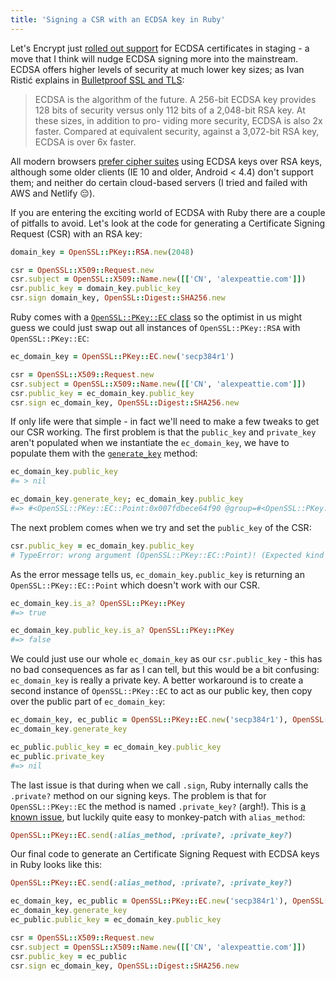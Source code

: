 ```yaml
---
title: 'Signing a CSR with an ECDSA key in Ruby'
---
```


Let's Encrypt just [rolled out support](https://community.letsencrypt.org/t/ecdsa-testing-on-staging/8809) for ECDSA certificates in staging - a move that I think will nudge ECDSA signing more into the mainstream. ECDSA offers higher levels of security at much lower key sizes; <!-- excerpt --> as Ivan Ristić explains in [Bulletproof SSL and TLS](https://www.feistyduck.com/books/bulletproof-ssl-and-tls/):

> ECDSA is the algorithm of the future. A 256-bit ECDSA key provides 128 bits of security versus only 112 bits of a 2,048-bit RSA key. At these sizes, in addition to pro- viding more security, ECDSA is also 2x faster. Compared at equivalent security, against a 3,072-bit RSA key, ECDSA is over 6x faster.

All modern browsers [prefer cipher suites](https://www.ssllabs.com/ssltest/viewMyClient.html) using ECDSA keys over RSA keys, although some older clients (IE 10 and older, Android < 4.4) don't support them; and neither do certain cloud-based servers (I tried and failed with AWS and Netlify 😔).

If you are entering the exciting world of ECDSA with Ruby there are a couple of pitfalls to avoid. Let's look at the code for generating a Certificate Signing Request (CSR) with an RSA key:

```ruby
domain_key = OpenSSL::PKey::RSA.new(2048)

csr = OpenSSL::X509::Request.new
csr.subject = OpenSSL::X509::Name.new([['CN', 'alexpeattie.com']])
csr.public_key = domain_key.public_key
csr.sign domain_key, OpenSSL::Digest::SHA256.new
```

Ruby comes with a [`OpenSSL::PKey::EC` class](http://ruby-doc.org/stdlib-2.3.0/libdoc/openssl/rdoc/OpenSSL/PKey/EC.html) so the optimist in us might guess we could just swap out all instances of `OpenSSL::PKey::RSA` with `OpenSSL::PKey::EC`:

```ruby
ec_domain_key = OpenSSL::PKey::EC.new('secp384r1')

csr = OpenSSL::X509::Request.new
csr.subject = OpenSSL::X509::Name.new([['CN', 'alexpeattie.com']])
csr.public_key = ec_domain_key.public_key
csr.sign ec_domain_key, OpenSSL::Digest::SHA256.new
```

If only life were that simple - in fact we'll need to make a few tweaks to get our CSR working. The first problem is that the `public_key` and `private_key` aren't populated when we instantiate the `ec_domain_key`, we have to populate them with the [`generate_key`](http://ruby-doc.org/stdlib-2.3.0/libdoc/openssl/rdoc/OpenSSL/PKey/EC.html#method-i-generate_key) method:

```ruby
ec_domain_key.public_key
#= > nil

ec_domain_key.generate_key; ec_domain_key.public_key
#=> #<OpenSSL::PKey::EC::Point:0x007fdbece64f90 @group=#<OpenSSL::PKey::EC::Group:0x007fdbece64fb8 @key=#<OpenSSL::PKey::EC:0x007fdbece94880 @group=#<OpenSSL::PKey::EC::Group:0x007fdbece64fb8 ...>>>>
```

The next problem comes when we try and set the `public_key` of the CSR:

```ruby
csr.public_key = ec_domain_key.public_key
# TypeError: wrong argument (OpenSSL::PKey::EC::Point)! (Expected kind of OpenSSL::PKey::PKey)
```

As the error message tells us, `ec_domain_key.public_key` is returning an `OpenSSL::PKey::EC::Point` which doesn't work with our CSR.

```ruby
ec_domain_key.is_a? OpenSSL::PKey::PKey
#=> true

ec_domain_key.public_key.is_a? OpenSSL::PKey::PKey
#=> false
```

We could just use our whole `ec_domain_key` as our `csr.public_key` - this has no bad consequences as far as I can tell, but this would be a bit confusing: `ec_domain_key` is really a private key. A better workaround is to create a second instance of `OpenSSL::PKey::EC` to act as our public key, then copy over the public part of `ec_domain_key`:

```ruby
ec_domain_key, ec_public = OpenSSL::PKey::EC.new('secp384r1'), OpenSSL::PKey::EC.new('secp384r1')
ec_domain_key.generate_key

ec_public.public_key = ec_domain_key.public_key
ec_public.private_key
#=> nil
```

The last issue is that during when we call `.sign`, Ruby internally calls the `.private?` method on our signing keys. The problem is that for `OpenSSL::PKey::EC` the method is named `.private_key?` (argh!). This is [a known issue](https://redmine.ruby-lang.org/issues/5600), but luckily quite easy to monkey-patch with `alias_method`:

```ruby
OpenSSL::PKey::EC.send(:alias_method, :private?, :private_key?)
```

Our final code to generate an Certificate Signing Request with ECDSA keys in Ruby looks like this:

```ruby
OpenSSL::PKey::EC.send(:alias_method, :private?, :private_key?)

ec_domain_key, ec_public = OpenSSL::PKey::EC.new('secp384r1'), OpenSSL::PKey::EC.new('secp384r1')
ec_domain_key.generate_key
ec_public.public_key = ec_domain_key.public_key

csr = OpenSSL::X509::Request.new
csr.subject = OpenSSL::X509::Name.new([['CN', 'alexpeattie.com']])
csr.public_key = ec_public
csr.sign ec_domain_key, OpenSSL::Digest::SHA256.new
```
